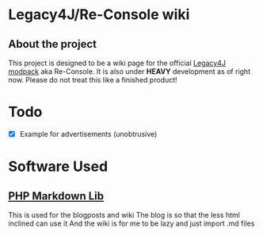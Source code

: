 # Legacy4J/Re-Console wiki
## About the project
This project is designed to be a wiki page for the official [Legacy4J modpack](https://modrinth.com/modpack/legacy-minecraft) aka Re-Console.
It is also under **HEAVY** development as of right now. Please do not treat this like a finished product!

# Todo
- [X] Example for advertisements (unobtrusive)

# Software Used
## [PHP Markdown Lib](https://michelf.ca/projects/php-markdown/)
This is used for the blogposts and wiki
The blog is so that the less html inclined can use it
And the wiki is for me to be lazy and just import .md files
